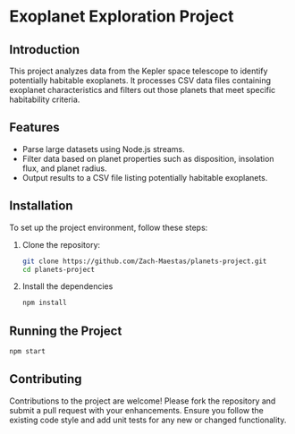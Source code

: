 # Exoplanet Exploration Project

## Introduction
This project analyzes data from the Kepler space telescope to identify potentially habitable exoplanets. It processes CSV data files containing exoplanet characteristics and filters out those planets that meet specific habitability criteria.

## Features
- Parse large datasets using Node.js streams.
- Filter data based on planet properties such as disposition, insolation flux, and planet radius.
- Output results to a CSV file listing potentially habitable exoplanets.

## Installation

To set up the project environment, follow these steps:

1. Clone the repository:
   ```bash
   git clone https://github.com/Zach-Maestas/planets-project.git
   cd planets-project
   ```
2. Install the dependencies
    ```bash
    npm install
    ```
## Running the Project
```bash
npm start
```

## Contributing
Contributions to the project are welcome! Please fork the repository and submit a pull request with your enhancements. Ensure you follow the existing code style and add unit tests for any new or changed functionality.
